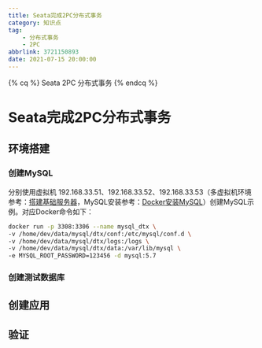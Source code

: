 ```yaml
---
title: Seata完成2PC分布式事务
category: 知识点
tag: 
	- 分布式事务
	- 2PC
abbrlink: 3721150893
date: 2021-07-15 20:00:00
---
```


{% cq %}
Seata 2PC 分布式事务
{% endcq %}

<!-- more -->

# Seata完成2PC分布式事务

## 环境搭建

### 创建MySQL

分别使用虚拟机 192.168.33.51、192.168.33.52、192.168.33.53（多虚拟机环境参考：[搭建基础服务器](./2556627931)，MySQL安装参考：[Docker安装MySQL](./728095789)）创建MySQL示例。对应Docker命令如下：

```bash
docker run -p 3308:3306 --name mysql_dtx \
-v /home/dev/data/mysql/dtx/conf:/etc/mysql/conf.d \
-v /home/dev/data/mysql/dtx/logs:/logs \
-v /home/dev/data/mysql/dtx/data:/var/lib/mysql \
-e MYSQL_ROOT_PASSWORD=123456 -d mysql:5.7
```



### 创建测试数据库



## 创建应用






## 验证


